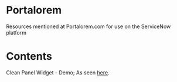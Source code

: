# Portalorem
Resources mentioned at Portalorem.com for use on the ServiceNow platform

# Contents

Clean Panel Widget - Demo; As seen [here](https://portalorem.com "here").
